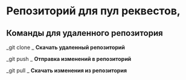# Репозиторий для пул реквестов,


## Команды для удаленного репозитория

_git clone <link> _ **Скачать удаленный репозиторий**

_git push _ **Отправка изменений в репозиторий**

_git pull _ **Скачать изменения из репозитория**
